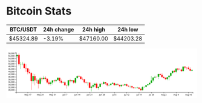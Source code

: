 # Bitcoin Stats

BTC/USDT|24h change|24h high|24h low|
|---|---|---|---|
|$45324.89|-3.19%|$47160.00|$44203.28|

<img src="./chart.svg">
